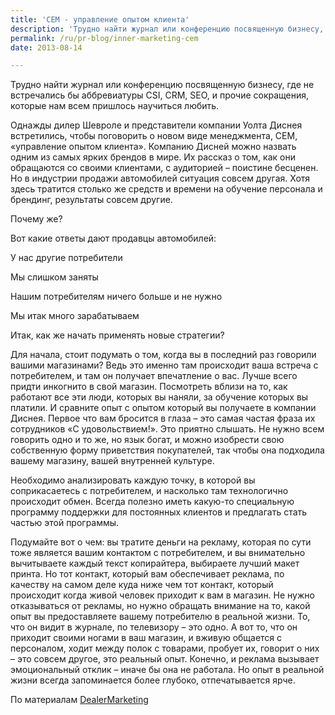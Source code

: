 ```yaml
---
title: 'CEM - управление опытом клиента'
description: 'Трудно найти журнал или конференцию посвященную бизнесу, где не встречались бы аббревиатуры CSI, CRM, SEO, и прочие сокращения, которые нам всем пришлось научиться любить.'
permalink: /ru/pr-blog/inner-marketing-cem
date: 2013-08-14

---
```


Трудно найти журнал или конференцию посвященную бизнесу, где не встречались бы аббревиатуры CSI, CRM, SEO, и прочие сокращения, которые нам всем пришлось научиться любить.

Однажды дилер Шевроле и представители компании Уолта Диснея встретились, чтобы поговорить о новом виде менеджмента, CEM, «управление опытом клиента». Компанию Дисней можно назвать одним из самых ярких брендов в мире. Их рассказ о том, как они обращаются со своими клиентами, с аудиторией – поистине бесценен. Но в индустрии продажи автомобилей ситуация совсем другая. Хотя здесь тратится столько же средств и времени на обучение персонала и брендинг, результаты совсем другие.

Почему же?

Вот какие ответы дают продавцы автомобилей:

У нас другие потребители

Мы слишком заняты

Нашим потребителям ничего больше и не нужно

Мы итак много зарабатываем

Итак, как же начать применять новые стратегии?

Для начала, стоит подумать о том, когда вы в последний раз говорили  вашими магазинами? Ведь это именно там происходит ваша встреча с потребителем, и там он получает впечатление  о вас. Лучше всего придти инкогнито в свой магазин. Посмотреть вблизи на то, как работают все эти люди, которых вы наняли, за обучение которых вы платили. И сравните опыт с опытом который вы получаете в компании Диснея. Первое что вам бросится в глаза – это самая частая фраза их сотрудников «С удовольствием!». Это приятно слышать. Не нужно всем говорить одно и то же, но язык богат, и можно изобрести свою собственную форму приветствия покупателей, так чтобы она подходила вашему магазину, вашей внутренней культуре.

Необходимо анализировать каждую точку, в которой вы соприкасаетесь с потребителем, и насколько там технологично происходит обмен. Всегда полезно иметь какую-то специальную программу поддержки для постоянных клиентов и предлагать стать частью этой программы.

Подумайте вот о чем:  вы тратите деньги на рекламу, которая по сути тоже является вашим контактом с потребителем, и вы внимательно вычитываете каждый текст копирайтера, выбираете лучший макет принта. Но тот контакт, который вам обеспечивает реклама, по  качеству на самом деле куда ниже чем тот контакт, который происходит когда живой человек приходит к вам в магазин. Не нужно отказываться от рекламы, но нужно обращать внимание на то, какой опыт вы предоставляете вашему потребителю в реальной жизни. То, что он видит в журнале, по телевизору – это одно. А вот то, что он приходит своими ногами в ваш магазин, и вживую общается с персоналом, ходит между полок с товарами, пробует их, говорит о них – это совсем другое, это реальный опыт. Конечно, и реклама вызывает эмоциональный отклик – иначе бы она не работала. Но опыт в реальной жизни всегда запоминается более глубоко, отпечатывается ярче.

По материалам <a href="http://www.dealermarketing.com/bizdev/business-development/3146-branding-yourself-through-customer-experience-management-or-cem">DealerMarketing</a>

